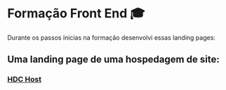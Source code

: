 # Formação Front End 🎓
Durante os passos inicias na formação desenvolvi essas landing pages:

## Uma landing page de uma hospedagem de site:

### [HDC Host](https://wagnernazarios.github.io/formacao-front-end/7%20-%203%C2%BA%20projeto%20HDC%20Host/index.html)
